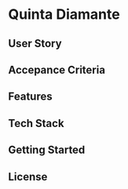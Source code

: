 # Quinta Diamante

## User Story 

## Accepance Criteria

## Features

## Tech Stack 

## Getting Started

## License
